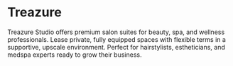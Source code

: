 # Treazure
Treazure Studio offers premium salon suites for beauty, spa, and wellness professionals. Lease private, fully equipped spaces with flexible terms in a supportive, upscale environment. Perfect for hairstylists, estheticians, and medspa experts ready to grow their business.
